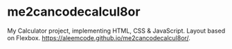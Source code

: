 # me2cancodecalcul8or
My Calculator project, implementing HTML, CSS &amp; JavaScript. Layout based on Flexbox.
https://aleemcode.github.io/me2cancodecalcul8or/.
